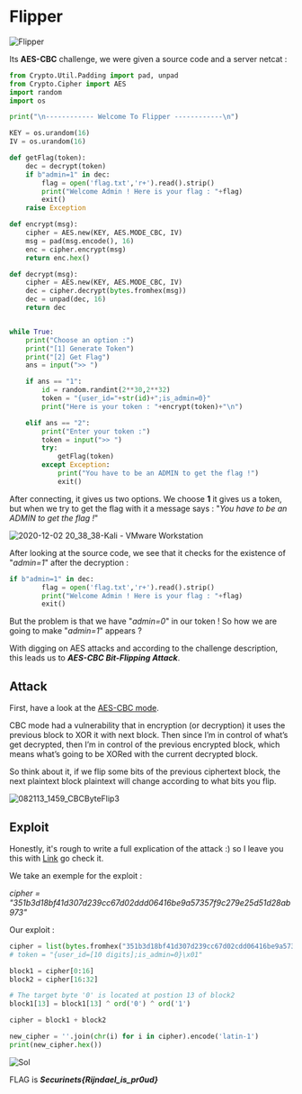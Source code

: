 # Flipper
![Flipper](https://user-images.githubusercontent.com/62826765/100810414-c3a33c80-3438-11eb-89fd-dcf7e12faeb8.png)

Its **AES-CBC** challenge, we were given a source code and a server netcat :
```python
from Crypto.Util.Padding import pad, unpad
from Crypto.Cipher import AES
import random
import os

print("\n------------ Welcome To Flipper ------------\n")

KEY = os.urandom(16)
IV = os.urandom(16)

def getFlag(token):
    dec = decrypt(token)
    if b"admin=1" in dec:
        flag = open('flag.txt','r+').read().strip()
        print("Welcome Admin ! Here is your flag : "+flag)
        exit()
    raise Exception

def encrypt(msg):
    cipher = AES.new(KEY, AES.MODE_CBC, IV)
    msg = pad(msg.encode(), 16)
    enc = cipher.encrypt(msg)
    return enc.hex()

def decrypt(msg):
    cipher = AES.new(KEY, AES.MODE_CBC, IV)
    dec = cipher.decrypt(bytes.fromhex(msg))
    dec = unpad(dec, 16)
    return dec


while True:
    print("Choose an option :")
    print("[1] Generate Token")
    print("[2] Get Flag")
    ans = input(">> ")

    if ans == "1":
        id = random.randint(2**30,2**32)
        token = "{user_id="+str(id)+";is_admin=0}"
        print("Here is your token : "+encrypt(token)+"\n")

    elif ans == "2":
        print("Enter your token :")
        token = input(">> ")
        try:
            getFlag(token)
        except Exception:
            print("You have to be an ADMIN to get the flag !")
            exit()
```
After connecting, it gives us two options. We choose **1** it gives us a token, but when we try to get the flag with it a message says : "_You have to be an ADMIN to get the flag !_"

![2020-12-02 20_38_38-Kali - VMware Workstation](https://user-images.githubusercontent.com/62826765/100922613-64980300-34de-11eb-8eea-4e9b24e0faa0.png)

After looking at the source code, we see that it checks for the existence of "_admin=1_" after the decryption :
```python
if b"admin=1" in dec:
        flag = open('flag.txt','r+').read().strip()
        print("Welcome Admin ! Here is your flag : "+flag)
        exit()
```
But the problem is that we have "_admin=0_" in our token ! So how we are going to make "_admin=1_" appears ?

With digging on AES attacks and according to the challenge description, this leads us to **_AES-CBC Bit-Flipping Attack_**.

## Attack
First, have a look at the [AES-CBC mode](https://en.wikipedia.org/wiki/Block_cipher_mode_of_operation#Cipher_block_chaining_(CBC)).

CBC mode had a vulnerability that in encryption (or decryption) it uses the previous block to XOR it with next block. Then since I’m in control of what’s get decrypted, then I’m in control of the previous encrypted block, which means what’s going to be XORed with the current decrypted block.

So think about it, if we flip some bits of the previous ciphertext block, the next plaintext block plaintext will change according to what bits you flip. 

![082113_1459_CBCByteFlip3](https://user-images.githubusercontent.com/62826765/100911065-09124900-34cf-11eb-8765-81f98f3e9517.jpg)

## Exploit
Honestly, it's rough to write a full explication of the attack :) so I leave you this with [Link](https://resources.infosecinstitute.com/topic/cbc-byte-flipping-attack-101-approach/) go check it.

We take an exemple for the exploit :

_cipher = "351b3d18bf41d307d239cc67d02ddd06416be9a57357f9c279e25d51d28ab973"_

Our exploit :
```python
cipher = list(bytes.fromhex("351b3d18bf41d307d239cc67d02cdd06416be9a57357f9c279e25d51d28ab973"))
# token = "{user_id=[10 digits];is_admin=0}\x01"

block1 = cipher[0:16]
block2 = cipher[16:32]

# The target byte '0' is located at postion 13 of block2
block1[13] = block1[13] ^ ord('0') ^ ord('1')

cipher = block1 + block2

new_cipher = ''.join(chr(i) for i in cipher).encode('latin-1')
print(new_cipher.hex())
```
![Sol](https://user-images.githubusercontent.com/62826765/100921682-2fd77c00-34dd-11eb-9c59-1c69a6541325.png)

FLAG is **_Securinets{Rijndael_is_pr0ud}_**


